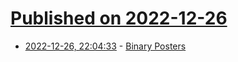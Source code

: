 # [Published on 2022-12-26](index.md)

* [2022-12-26, 22:04:33](https://news.ycombinator.com/item?id=34142407) - [Binary Posters](https://github.com/corkami/pics/blob/master/binary/README.md)
